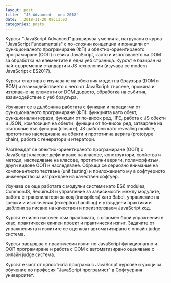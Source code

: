 ```yaml
---
layout: post
title:  "JS Advanced - юни 2018"
date:   2018-11-20 09:11:03
categories: posts
---
```


<p>Курсът "JavaScript Advanced" разширява уменията, натрупани в курса "JavaScript Fundamentals"
 с по-сложни концепции и принципи от функционалното програмиране (ФП) и обектно-ориентираното
  програмиране (ООП) с езика JavaScript, както и използването на DOM за обработка на елементите
   в една уеб страница. Курсът е базиран на най-съвременни стандарти и JS технологии (изучава се modern JavaScript с ES2017).
   
   Курсът стартира с изучаване на обектния модел на браузъра (DOM и BOM) и взаимодействието с него
    от JavaScript: търсене, промяна и изтриване на елементи от DOM дървото, обработка на събития,
     взаимодействие с уеб браузъра.
   
   Изучават се в дълбочина работата с функции и парадигми от функционалното програмиране (ФП): 
   функцията като обект, функционални изрази, функции от по-висок ред, IIFE, работа с JS обекти и JSON, композиция на обекти, функции от по-висок ред, затваряне на състояние във функция (closure), JS шаблони като revealing module, прототипно наследяване на обекти и прототипна верига (prototype chain), работа с генератори и итератори.
   
   Разглеждат се обектно-ориентираното програмиране (ООП) с JavaScript класове: дефиниране на 
   класове, конструктори, свойства и методи, наследяване на класове, протитипни вериги, полиморфизъм, други видове ООП и наследяване. Обръща се сериозно внимание на компонентното тестване (unit testing) и приложението му в софтуерното инженерство за изграждане на качествен софтуер.
   
   Изучава се още работата с модулни системи като ES6 modules, CommonJS, RequireJS и управление 
   за зависимости между модулите, работа с транспилатори за код (transpilers) като Babel, управление на грешки и изключения (exception handling) и утвърдени практики и шаблони за писане на качествен и преизползваем JavaScript код.
   
   Курсът е силно насочен към практиката, с огромен брой упражнения в клас, практически екипен
    проект и практически изпит. Задачите от упражненията и изпитите се оценяват автоматизирано с онлайн judge система.
   
   Курсът завършва с практически изпит по JavaScript функционално и ООП програмиране и работа 
   с DOM с автоматизирано оценяване с онлайн judge система.
   
   Курсът е част от цялостната програма с JavaScript курсове и уроци за обучение по професия 
   "JavaScript програмист" в Софтуерния университет.
   </p>